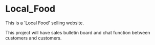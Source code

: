 # Local_Food

This is a 'Local Food' selling website.

This project will have sales bulletin board and chat function between customers and customers.
